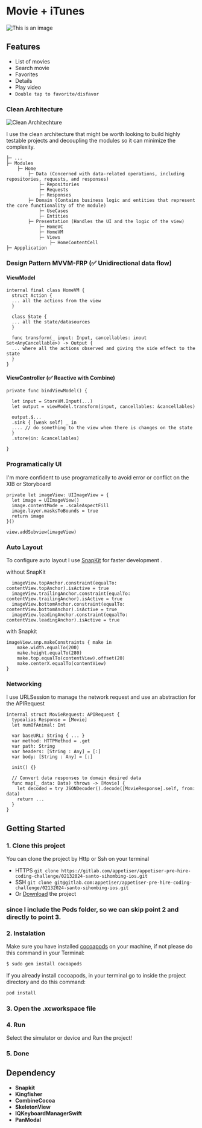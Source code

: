 # Movie + iTunes

![This is an image](https://ik.imagekit.io/m1ke1magek1t/Frame%203_KYZ0ecSgy.png?updatedAt=1708113322970)

## Features
- List of movies
- Search movie
- Favorites 
- Details
- Play video
- `Double tap to favorite/disfavor`

### Clean Architecture
![Clean Architechture](https://ik.imagekit.io/m1ke1magek1t/CleanArch.png?updatedAt=1705685276939)

I use the clean architecture that might be worth looking to build highly testable projects and decoupling the modules so it can minimize the complexity.
```
├─ ...
├─ Modules
    ├─ Home
        ├─ Data (Concerned with data-related operations, including repositories, requests, and responses)
            ├─ Repositories
            ├─ Requests
            ├─ Responses
        ├─ Domain (Contains business logic and entities that represent the core functionality of the module)
            ├─ UseCases
            ├─ Entities
        ├─ Presentation (Handles the UI and the logic of the view)
            ├─ HomeVC
            ├─ HomeVM
            ├─ Views
                ├─ HomeContentCell
├─ Appplication
```

### Design Pattern MVVM-FRP (✅ Unidirectional data flow)
#### ViewModel
```
internal final class HomeVM {
  struct Action {
  ... all the actions from the view
  }

  class State {
  ... all the state/datasources
  }

  func transform(_ input: Input, cancellables: inout Set<AnyCancellable>) -> Output {
  ... where all the actions observed and giving the side effect to the state
  }
}
```

#### ViewController (✅ Reactive with Combine)
```
private func bindViewModel() {

  let input = StoreVM.Input(...)
  let output = viewModel.transform(input, cancellables: &cancellables)

  output.$...
  .sink { [weak self] _ in
  .... // do something to the view when there is changes on the state
  }
  .store(in: &cancellables)

}
```

### Programatically UI
I'm more confident to use programatically to avoid error or conflict on the XIB or Storyboard
```
private let imageView: UIImageView = {
  let image = UIImageView()
  image.contentMode = .scaleAspectFill
  image.layer.masksToBounds = true
  return image
}()
        
view.addSubview(imageView)
```


### Auto Layout
To configure auto layout I use [SnapKit](https://github.com/SnapKit/SnapKit) for faster development .

without SnapKit
```
  imageView.topAnchor.constraint(equalTo: contentView.topAnchor).isActive = true
  imageView.trailingAnchor.constraint(equalTo: contentView.trailingAnchor).isActive = true
  imageView.bottomAnchor.constraint(equalTo: contentView.bottomAnchor).isActive = true
  imageView.leadingAnchor.constraint(equalTo: contentView.leadingAnchor).isActive = true
```

with Snapkit
```
imageView.snp.makeConstraints { make in
    make.width.equalTo(200)
    make.height.equalTo(280)
    make.top.equalTo(contentView).offset(20)
    make.centerX.equalTo(contentView)
}
```


### Networking
I use URLSession to manage the network request and use an abstraction for the APIRequest
```
internal struct MovieRequest: APIRequest {
  typealias Response = [Movie]
  let numOfAnimal: Int

  var baseURL: String { ... }
  var method: HTTPMethod = .get
  var path: String
  var headers: [String : Any] = [:]
  var body: [String : Any] = [:]

  init() {}

  // Convert data responses to domain desired data
  func map(_ data: Data) throws -> [Movie] {
    let decoded = try JSONDecoder().decode([MovieResponse].self, from: data)
    return ...
  }
}
```

## Getting Started
### 1. Clone this project
You can clone the project by Http or Ssh on your terminal
- HTTPS ``` git clone https://gitlab.com/appetiser/appetiser-pre-hire-coding-challenge/02132024-santo-sihombing-ios.git ```
- SSH ``` git clone git@gitlab.com:appetiser/appetiser-pre-hire-coding-challenge/02132024-santo-sihombing-ios.git ```
- Or [Download](https://gitlab.com/appetiser/appetiser-pre-hire-coding-challenge/02132024-santo-sihombing-ios/-/archive/main/02132024-santo-sihombing-ios-main.zip) the project


### since I include the Pods folder, so we can skip point **2** and directly to point **3**.
### 2. Instalation

Make sure you have installed [cocoapods](https://cocoapods.org/) on your machine, if not please do this command in your Terminal: 
```bash
$ sudo gem install cocoapods
```
If you already install cocoapods, in your terminal go to inside the project directory and do this command: 
```bash
pod install
```
### 3. Open the .xcworkspace file

### 4. Run
Select the simulator or device
and Run the project!

### 5. Done

## Dependency
- **Snapkit**
- **Kingfisher**
- **CombineCocoa**
- **SkeletonView**
- **IQKeyboardManagerSwift**
- **PanModal**
